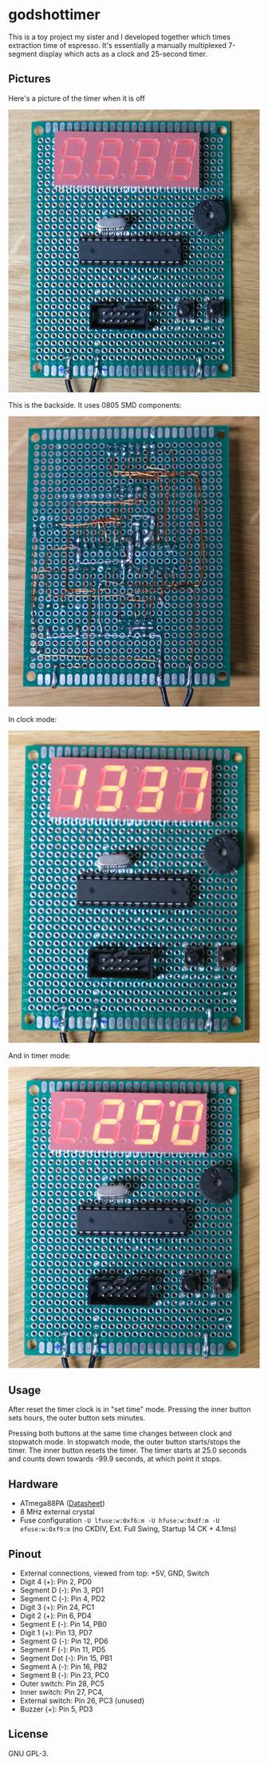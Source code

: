 # godshottimer
This is a toy project my sister and I developed together which times extraction
time of espresso. It's essentially a manually multiplexed 7-segment display
which acts as a clock and 25-second timer.

## Pictures
Here's a picture of the timer when it is off

![Timer when it's off](https://raw.githubusercontent.com/johndoe31415/godshottimer/master/docs/gst01_front_off.jpg)

This is the backside. It uses 0805 SMD components:

![Backside](https://raw.githubusercontent.com/johndoe31415/godshottimer/master/docs/gst02_back_off.jpg)

In clock mode:

![Clock mode](https://raw.githubusercontent.com/johndoe31415/godshottimer/master/docs/gst03_clock.jpg)

And in timer mode:

![Timer mode](https://raw.githubusercontent.com/johndoe31415/godshottimer/master/docs/gst04_timer.jpg)

## Usage
After reset the timer clock is in "set time" mode. Pressing the inner button
sets hours, the outer button sets minutes.

Pressing both buttons at the same time changes between clock and stopwatch
mode. In stopwatch mode, the outer button starts/stops the timer. The inner
button resets the timer. The timer starts at 25.0 seconds and counts down
towards -99.9 seconds, at which point it stops.

## Hardware
  - ATmega88PA ([Datasheet](https://ww1.microchip.com/downloads/en/DeviceDoc/ATmega48A-PA-88A-PA-168A-PA-328-P-DS-DS40002061B.pdf))
  - 8 MHz external crystal
  - Fuse configuration `-U lfuse:w:0xf6:m -U hfuse:w:0xdf:m -U efuse:w:0xf9:m`
    (no CKDIV, Ext. Full Swing, Startup 14 CK + 4.1ms)
 
## Pinout
  - External connections, viewed from top: +5V, GND, Switch
  - Digit 4 (+): Pin 2, PD0
  - Segment D (-): Pin 3, PD1
  - Segment C (-): Pin 4, PD2
  - Digit 3 (+): Pin 24, PC1
  - Digit 2 (+): Pin 6, PD4
  - Segment E (-): Pin 14, PB0
  - Digit 1 (+): Pin 13, PD7
  - Segment G (-): Pin 12, PD6
  - Segment F (-): Pin 11, PD5
  - Segment Dot (-): Pin 15, PB1
  - Segment A (-): Pin 16, PB2
  - Segment B (-): Pin 23, PC0
  - Outer switch: Pin 28, PC5
  - Inner switch: Pin 27, PC4,
  - External switch: Pin 26, PC3 (unused)
  - Buzzer (+): Pin 5, PD3

## License
GNU GPL-3.
